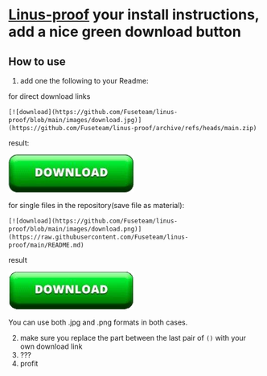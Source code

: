 # [Linus-proof](https://www.youtube.com/watch?v=MreyOrYItr4) your install instructions, add a nice green download button

## How to use
1. add one the following to your Readme:

for direct download links
```
[![download](https://github.com/Fuseteam/linus-proof/blob/main/images/download.jpg)](https://github.com/Fuseteam/linus-proof/archive/refs/heads/main.zip)
```
result:

[![download](https://github.com/Fuseteam/linus-proof/blob/main/images/download.jpg)](https://github.com/Fuseteam/linus-proof/archive/refs/heads/main.zip)

for single files in the repository(save file as material):
```
[![download](https://github.com/Fuseteam/linus-proof/blob/main/images/download.png)](https://raw.githubusercontent.com/Fuseteam/linus-proof/main/README.md)
```
result

[![download](https://github.com/Fuseteam/linus-proof/blob/main/images/download.png)](https://raw.githubusercontent.com/Fuseteam/linus-proof/main/README.md)

You can use both .jpg and .png formats in both cases.

2. make sure you replace the part between the last pair of `()` with your own download link
3. ???
4. profit
